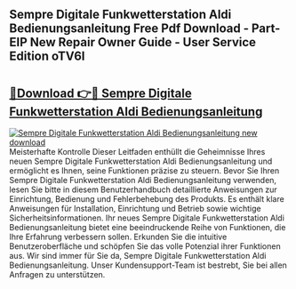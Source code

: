 ## Sempre Digitale Funkwetterstation Aldi Bedienungsanleitung Free Pdf Download - Part-EIP New Repair Owner Guide - User Service Edition oTV6I

# <h2><a href="http://df1uqk.blite.top/?on=Sempre+Digitale+Funkwetterstation+Aldi+Bedienungsanleitung">🔗Download 👉🔴 Sempre Digitale Funkwetterstation Aldi Bedienungsanleitung</a></h2>

[![Sempre Digitale Funkwetterstation Aldi Bedienungsanleitung new download](https://i.imgur.com/lujVjoI.png)](http://df1uqk.blite.top/?on=Sempre+Digitale+Funkwetterstation+Aldi+Bedienungsanleitung)
Meisterhafte Kontrolle Dieser Leitfaden enthüllt die Geheimnisse Ihres neuen Sempre Digitale Funkwetterstation Aldi Bedienungsanleitung und ermöglicht es Ihnen, seine Funktionen präzise zu steuern. Bevor Sie Ihren Sempre Digitale Funkwetterstation Aldi Bedienungsanleitung verwenden, lesen Sie bitte in diesem Benutzerhandbuch detaillierte Anweisungen zur Einrichtung, Bedienung und Fehlerbehebung des Produkts. Es enthält klare Anweisungen für Installation, Einrichtung und Betrieb sowie wichtige Sicherheitsinformationen. Ihr neues Sempre Digitale Funkwetterstation Aldi Bedienungsanleitung bietet eine beeindruckende Reihe von Funktionen, die Ihre Erfahrung verbessern sollen. Erkunden Sie die intuitive Benutzeroberfläche und schöpfen Sie das volle Potenzial ihrer Funktionen aus. Wir sind immer für Sie da, Sempre Digitale Funkwetterstation Aldi Bedienungsanleitung. Unser Kundensupport-Team ist bestrebt, Sie bei allen Anfragen zu unterstützen.
